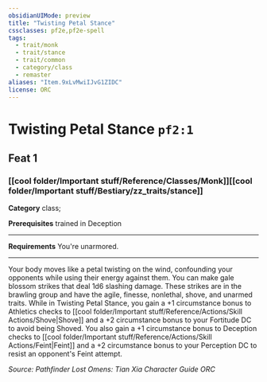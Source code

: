 ```yaml
---
obsidianUIMode: preview
title: "Twisting Petal Stance"
cssclasses: pf2e,pf2e-spell
tags:
  - trait/monk
  - trait/stance
  - trait/common
  - category/class
  - remaster
aliases: "Item.9xLvMwiIJvG1ZIDC"
license: ORC
---
```

# Twisting Petal Stance `pf2:1`
## Feat 1
### [[cool folder/Important stuff/Reference/Classes/Monk]][[cool folder/Important stuff/Bestiary/zz_traits/stance]]

**Category** class; 



**Prerequisites** trained in Deception
* * *
**Requirements** You're unarmored.

* * *

Your body moves like a petal twisting on the wind, confounding your opponents while using their energy against them. You can make gale blossom strikes that deal 1d6 slashing damage. These strikes are in the brawling group and have the agile, finesse, nonlethal, shove, and unarmed traits. While in Twisting Petal Stance, you gain a +1 circumstance bonus to Athletics checks to [[cool folder/Important stuff/Reference/Actions/Skill Actions/Shove|Shove]] and a +2 circumstance bonus to your Fortitude DC to avoid being Shoved. You also gain a +1 circumstance bonus to Deception checks to [[cool folder/Important stuff/Reference/Actions/Skill Actions/Feint|Feint]] and a +2 circumstance bonus to your Perception DC to resist an opponent's Feint attempt.

*Source: Pathfinder Lost Omens: Tian Xia Character Guide*
*ORC*